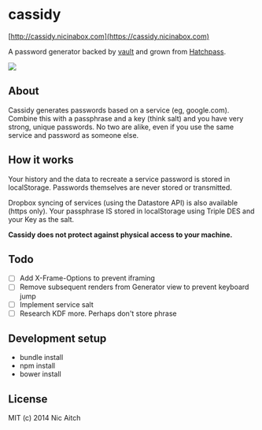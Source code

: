 # cassidy

[http://cassidy.nicinabox.com](https://cassidy.nicinabox.com)

A password generator backed by [vault](https://github.com/jcoglan/vault) and grown from [Hatchpass](https://github.com/nicinabox/Hatchpass-BackboneJS).

![](http://i.imgur.com/ggLPzGp.gif)

## About

Cassidy generates passwords based on a service (eg, google.com). Combine this with a passphrase and a key (think salt) and you have very strong, unique passwords. No two are alike, even if you use the same service and password as someone else.

## How it works

Your history and the data to recreate a service password is stored in localStorage. Passwords themselves are never stored or transmitted.

Dropbox syncing of services (using the Datastore API) is also available (https only). Your passphrase IS stored in localStorage using Triple DES and your Key as the salt.

**Cassidy does not protect against physical access to your machine.**

## Todo

* [ ] Add X-Frame-Options to prevent iframing
* [ ] Remove subsequent renders from Generator view to prevent keyboard jump
* [ ] Implement service salt
* [ ] Research KDF more. Perhaps don't store phrase

## Development setup

* bundle install
* npm install
* bower install

## License

MIT (c) 2014 Nic Aitch
